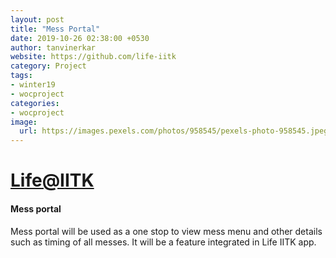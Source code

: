 ```yaml
---
layout: post
title: "Mess Portal"
date: 2019-10-26 02:38:00 +0530
author: tanvinerkar
website: https://github.com/life-iitk
category: Project
tags:
- winter19
- wocproject
categories:
- wocproject
image:
  url: https://images.pexels.com/photos/958545/pexels-photo-958545.jpeg?auto=compress&cs=tinysrgb&w=1600
---
```


# [Life@IITK](https://github.com/life-iitk)

#### Mess portal
 
 Mess portal will be used as a one stop to view mess menu and other details such as timing of all messes. It will be a feature integrated in Life IITK app.
